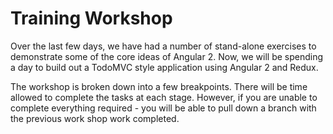 # Training Workshop

Over the last few days, we have had a number of stand-alone exercises to demonstrate some of the core ideas of Angular 2. Now, we will be spending a day to build out a TodoMVC style application using Angular 2 and Redux.

The workshop is broken down into a few breakpoints. There will be time allowed to complete the tasks at each stage. However, if you are unable to complete everything required - you will be able to pull down a branch with the previous work shop work completed.
